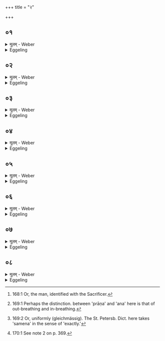 +++
title = "२"

+++






##  ०१
<details><summary>मूलम् - Weber</summary>

पु᳘रुषो वै᳘ संवत्सरः᳟ ॥  
पु᳘रुष इत्ये᳘कᳫं संवत्सर इत्ये᳘कम᳘त्र त᳘त्समं द्वे वै᳘ संवत्सर᳘स्याहोरात्रे द्वा᳘विमौ पु᳘रुषे प्राणाव᳘त्र तत्समं त्र᳘य ऋत᳘वः संवत्सर᳘स्य त्र᳘य इमे पु᳘रुषे प्राणा अ᳘त्र त᳘त्समं च᳘तुरक्षरो वै᳘ संवत्सरश्च᳘तुरक्षरोऽयं य᳘जमानो᳘ऽत्र त᳘त्समं प᳘ञ्चऽर्त᳘वः संवत्सर᳘स्य प᳘ञ्चेमे पु᳘रुषे प्राणा अ᳘त्र त᳘त्समᳫं ष᳘डृत᳘वः संवत्सर᳘स्य ष᳘डिमे पु᳘रुषे प्राणा अ᳘त्र त᳘त्सम᳘ᳫं᳘ सॗप्तऽर्त᳘वः संवत्सर᳘स्य सॗप्तेमे पु᳘रुषे प्राणा अ᳘त्र त᳘त्सम᳟म् ॥
</details>

<details><summary>Eggeling</summary>

1. The Year is Man [^egg_489]:--'Man' is one unit, and 'year' is another, and these now are one and the same;--there are in the year the two, day and night, and in man there are these two breathings, and these now are one and the same;--there are three seasons in the year, and these three breathings in man, and these (two) now are one and the same;--'saṁvatsara (year)' consists of four syllables, and so does 'yajamāna (sacrificer),' and these (two) now are one and the same;--there are five seasons in the year, and these five breathings in man, and these (two) now are one and the same;--there are six seasons in the year, and these six breathings in man, and these (two) now are one and the same;--there are seven seasons in the year, and these seven breathings in man, and these (two) now are one and the same.

[^egg_489]: 168:1 Or, the man, identified with the Sacrificer.
</details>


##  ०२
<details><summary>मूलम् - Weber</summary>

द्वा᳘दश वै मा᳘साः संवत्सर᳘स्य ॥  
द्वा᳘दशेमे पु᳘रुषे प्राणा अ᳘त्र त᳘त्समं त्र᳘योदश वै मा᳘साः संवत्सर᳘स्य त्र᳘योदशेमे पु᳘रुषे प्राणा ना᳘भिस्त्रयोदश्य᳘त्र त᳘त्समं च᳘तुर्विᳫंशतिर्वै᳘ संवत्सर᳘स्यार्धमासा᳘श्चतुर्विᳫं ॗशोऽयं पु᳘रुषो विᳫंशॗत्यङ्गुलिश्च᳘तुरङ्गो᳘ऽत्र त᳘त्समᳫं ष᳘ड्विᳫंशतिर्वै᳘ संवत्सर᳘स्यार्धमासाः᳘ षड्विᳫं ॗशोऽयं पु᳘रुषः प्रतिष्ठे᳘ षड्विᳫं ॗश्याव᳘त्र त᳘त्सम᳟म् ॥
</details>

<details><summary>Eggeling</summary>

2. There are twelve months in the year, and these twelve breathings in man, and these (two) now are one and the same;--there are thirteen months in the (leap-) year, and these thirteen (channels of) breathings in man, the navel being the thirteenth, and these (two) now are one and the same;--there are twenty-four half-months in the year, and this man is twenty-four-fold, being possessed of twenty fingers and toes and four limbs; and. these (two) now are one and the same;--there are twenty-six half-months in the (leap-) year, and this man is twenty-six-fold, the two feet making up the twenty-six; and these (two) now are one and the same.
</details>


##  ०३
<details><summary>मूलम् - Weber</summary>

त्री᳘णि च वै᳘ शता᳘नि षष्टि᳘श्च ॥  
संवत्सर᳘स्य रा᳘त्रयस्त्री᳘णि च शता᳘नि षष्टि᳘श्च पु᳘रुषस्या᳘स्थीन्य᳘त्र त᳘त्समं त्री᳘णि च शता᳘नि षष्टि᳘श्च संवत्सरस्या᳘हानि त्री᳘णि च शता᳘नि षष्टि᳘श्च पु᳘रुषस्य मज्जानो᳘ऽत्र त᳘त्सम᳟ᳫं᳟ ॥
</details>

<details><summary>Eggeling</summary>

3. And there are three hundred and sixty nights

in the year, and three hundred and sixty bones in man, and these (two) now are one and the same;--there are three hundred and sixty days in the year, and three hundred and sixty parts of marrow in man, and these (two) now are one and the same.
</details>


##  ०४
<details><summary>मूलम् - Weber</summary>

सप्त᳘ च वै᳘ शता᳘नि विᳫंशति᳘श्च ॥  
संवत्सर᳘स्याहोरात्रा᳘णि सप्त᳘ च शता᳘नि विᳫंशति᳘श्च पु᳘रुषस्या᳘स्थीनि च मज्जा᳘नश्चा᳘त्र त᳘त्सम᳟म् ॥
</details>

<details><summary>Eggeling</summary>

4. And there are seven hundred and twenty days and nights in the year, and seven hundred and twenty bones and parts of marrow in man, and these (two) now are one and the same.
</details>


##  ०५
<details><summary>मूलम् - Weber</summary>

द᳘श च वै᳘ सह᳘स्राण्यष्टौ᳘ च शता᳘नि ॥  
संवत्सर᳘स्य मुहूर्ता या᳘वन्तो मुहूर्तास्ता᳘वन्ति प᳘ञ्चदश कृ᳘त्वः क्षिप्रा᳘णि या᳘वन्ति क्षिप्रा᳘णि ता᳘वन्ति प᳘ञ्चदश कृ᳘त्व एत᳘र्हीणि या᳘वन्त्येत᳘र्हीणि ता᳘वन्ति प᳘ञ्चदश कृ᳘त्व इदा᳘नीनि या᳘वन्तीदा᳘नीनि ता᳘वन्तः प᳘ञ्चदश कृ᳘त्वः प्राणा या᳘वन्तः प्राणास्ता᳘वन्तोऽना या᳘वन्तोऽनास्ता᳘वन्तो निमेषा या᳘वन्तो निमेषास्ता᳘वन्तो लोमगर्ता या᳘वन्तो लोमगर्तास्ता᳘वन्ति स्वेदा᳘यनानि या᳘वन्ति स्वेदा᳘यनानि ता᳘वन्त एते᳘ स्तोका᳘ वर्षन्ति ॥
</details>

<details><summary>Eggeling</summary>

5. And there are ten thousand and eight hundred 'muhūrta' in the year; and fifteen times as many 'kshipras' as there are 'muhūrta'; and fifteen times as many 'etarhi' as there are 'kshipra;' and fifteen times as many 'idāni' as there are 'etarhi'; and fifteen times as many breathings as there are 'idāni'; and as many spirations as there are breathings [^egg_490]; and as many twinklings of the eye as there are spirations, and as many hair-pits as there are twinklings of the eye, and as many sweat-pores as there are hair-pits; and as many sweat-pores as there are so many drops it rains.

[^egg_490]: 169:1 Perhaps the distinction. between 'prāṇa' and 'ana' here is that of out-breathing and in-breathing.
</details>


##  ०६
<details><summary>मूलम् - Weber</summary>

एत᳘द्ध स्म वै त᳘द्विद्वा᳘नाह वा᳘र्कलिः ॥  
सार्वभौमं᳘ मेघं व᳘र्षन्तं वे᳘दा᳘ह᳘मस्य᳘ वर्ष᳘स्य स्तोकानिति ॥
</details>

<details><summary>Eggeling</summary>

6. Concerning this, Vārkali, knowing this, once said, 'I know the raining cloud extending over the whole earth, and the drops of that rain.'
</details>


##  ०७
<details><summary>मूलम् - Weber</summary>

त᳘देष श्लो᳘कोॗऽभ्युक्तः ॥  
श्र᳘मादन्य᳘त्र परिव᳘र्तमानस्ति᳘ष्ठन्ना᳘सीनो य᳘दि वा स्वपन्न᳘पि ॥  
अहोरात्रा᳘भ्यां पु᳘रुषः समे᳘न क᳘ति कृ᳘त्वः प्रा᳘णिति चा᳘प चानिती᳘ति ॥
</details>

<details><summary>Eggeling</summary>

7. It is with reference thereto that this verse is told,--Whilst whirling round, be it standing, or sitting, or even sleeping, how often does man, otherwise than from toil, breathe and expel the air regularly [^egg_491] by day and night?

[^egg_491]: 169:2 Or, uniformly (gleichmässig). The St. Petersb. Dict. here takes 'samena' in the sense of 'exactly.'
</details>


##  ०८
<details><summary>मूलम् - Weber</summary>

त᳘देष श्लो᳘कः प्र᳘त्युक्तः ॥  
शत᳘ᳫं᳘ शता᳘नि पु᳘रुषः समे᳘नाष्टौ᳘ शता य᳘न्मितं त᳘द्वदन्ति ॥  
अहोरात्रा᳘भ्यां पु᳘रुषः समे᳘न ता᳘वत्कृ᳘त्वः प्रा᳘णिति चा᳘प चानिती᳘ति ॥ १० [३.२.] ॥
</details>
<details><summary>Eggeling</summary>

8. And in answer thereto this verse is told,--

 Inasmuch as man is what is measured a hundred hundred and eight hundred, therefore they say:--so often does man regularly [^egg_492] breathe and expel the air by day and night.

[^egg_492]: 170:1 See note 2 on p. 369.
</details>

